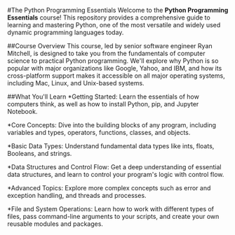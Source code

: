 #The Python Programming Essentials
Welcome to the **Python Programming Essentials** course! This repository provides a comprehensive guide to learning and mastering Python, one of the most versatile and widely used dynamic programming languages today.

##Course Overview
This course, led by senior software engineer Ryan Mitchell, is designed to take you from the fundamentals of computer science to practical Python programming. We'll explore why Python is so popular with major organizations like Google, Yahoo, and IBM, and how its cross-platform support makes it accessible on all major operating systems, including Mac, Linux, and Unix-based systems.

##What You'll Learn
\*Getting Started: Learn the essentials of how computers think, as well as how to install Python, pip, and Jupyter Notebook.

\*Core Concepts: Dive into the building blocks of any program, including variables and types, operators, functions, classes, and objects.

\*Basic Data Types: Understand fundamental data types like ints, floats, Booleans, and strings.

\*Data Structures and Control Flow: Get a deep understanding of essential data structures, and learn to control your program's logic with control flow.

\*Advanced Topics: Explore more complex concepts such as error and exception handling, and threads and processes.

\*File and System Operations: Learn how to work with different types of files, pass command-line arguments to your scripts, and create your own reusable modules and packages.
